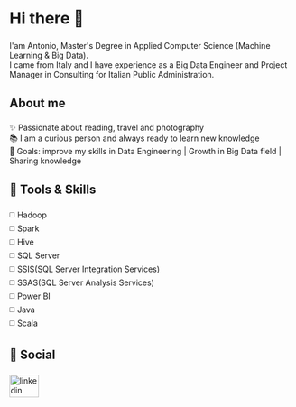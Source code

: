 <h1 align="left">Hi there 👋</h1>

###

<p align="left">I'am Antonio, Master's Degree in Applied Computer Science (Machine Learning & Big Data).<br>I came from Italy and I have experience as a Big Data Engineer and Project Manager in Consulting for Italian Public Administration.</p>

###

<h2 align="left">About me</h2>

###

<p align="left">✨ Passionate about reading, travel and photography<br>📚 I am a curious person and always ready to learn new knowledge<br>🎯 Goals: improve my skills in Data Engineering | Growth in Big Data field | Sharing knowledge</p>

###

<h2 align="left">🔨 Tools & Skills</h2>

###

<p align="left">◻️ Hadoop<br>◻️ Spark <br>◻️ Hive<br>◻️ SQL Server<br>◻️ SSIS(SQL Server Integration Services)<br>◻️ SSAS(SQL Server Analysis Services)<br>◻️ Power BI<br>◻️ Java<br>◻️ Scala</p>

###

<h2 align="left">🔗 Social</h2>

###

<div align="left">
  <a href="www.linkedin.com/in/antonioabate01" target="_blank">
    <img src="https://raw.githubusercontent.com/maurodesouza/profile-readme-generator/master/src/assets/icons/social/linkedin/default.svg" width="52" height="40" alt="linkedin logo"  />
  </a>
</div>

###
